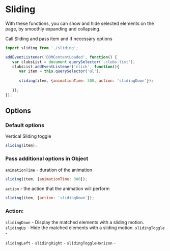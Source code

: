 # Sliding
With these functions, you can show and hide selected elements on the page, by smoothly expanding and collapsing.

Сall Sliding and pass item and if necessary options
```js
import sliding from './sliding';

addEventListener('DOMContentLoaded', function() {
   var clubsList = document.querySelector('.clubs-list');
   clubsList.addEventListener('click', function(){
      var item = this.querySelector('ul');
      
      sliding(item, {animationTime: 300, action: 'slidingDown'});
      
   });
});
```

## Options
### Default options
Vertical Sliding toggle
```js
sliding(item);
```

### Pass additional options in Object
<code>animationTime</code> - duration of the animation
```js
sliding(item, {animationTime: 300});
```

<code>action</code> - the action that the animation will perform
```js
sliding(item, {action: 'slidingDown'});
```
### Action: 
<code>slidingDown</code> - Display the matched elements with a sliding motion.
<code>slidingUp</code> - Hide the matched elements with a sliding motion.
<code>slidingToggle</code> - 


<code>slidingLeft</code> - 
<code>slidingRight</code> - 
<code>slidingToggleHorizon</code> - 
